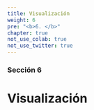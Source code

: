 ```yaml
---
title: Visualización
weight: 6
pre: "<b>6. </b>"
chapter: true
not_use_colab: true
not_use_twitter: true
---
```


### Sección 6

# Visualización